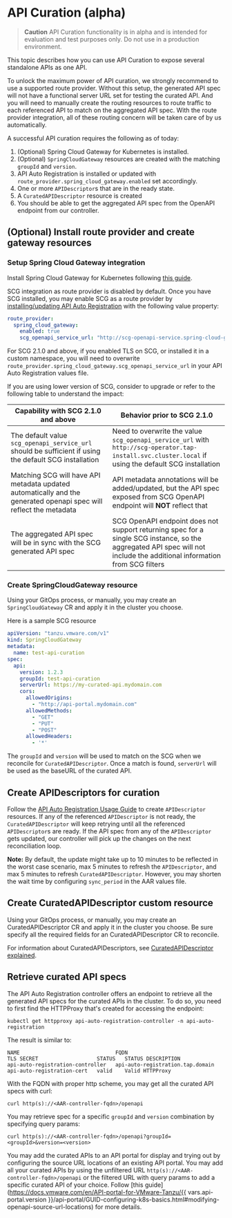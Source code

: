 # API Curation (alpha)

> **Caution** API Curation functionality is in alpha and is intended for evaluation and test purposes
> only. Do not use in a production environment.

This topic describes how you can use API Curation to expose several standalone APIs as one API.

To unlock the maximum power of API curation, we strongly recommend to use a supported route provider.
Without this setup, the generated API spec will not have a functional server URL set for testing the
curated API. And you will need to manually create the routing resources to route traffic to each
referenced API to match on the aggregated API spec. With the route provider integration, all of these
routing concern will be taken care of by us automatically.

A successful API curation requires the following as of today:

1. (Optional) Spring Cloud Gateway for Kubernetes is installed.
2. (Optional) `SpringCloudGateway` resources are created with the matching `groupId` and `version`.
3. API Auto Registration is installed or updated with `route_provider.spring_cloud_gateway.enabled`
   set accordingly.
4. One or more `APIDescriptor`s that are in the ready state.
5. A `CuratedAPIDescriptor` resource is created
6. You should be able to get the aggregated API spec from the OpenAPI endpoint from our controller.

## <a id='create-route-provider'></a>(Optional) Install route provider and create gateway resources

### <a id='setup-scg'></a>Setup Spring Cloud Gateway integration

Install Spring Cloud Gateway for Kubernetes following [this guide](../spring-cloud-gateway/install-spring-cloud-gateway.hbs.md).

SCG integration as route provider is disabled by default. Once you have SCG installed, you may enable
SCG as a route provider by [installing/updating API Auto Registration](./configuration.hbs.md) with
the following value property:

```yaml
route_provider:
  spring_cloud_gateway:
    enabled: true
    scg_openapi_service_url: "http://scg-openapi-service.spring-cloud-gateway.svc.cluster.local" # default value
```

For SCG 2.1.0 and above, if you enabled TLS on SCG, or installed it in a custom namespace,
you will need to overwrite `route_provider.spring_cloud_gateway.scg_openapi_service_url` in your
API Auto Registration values file.

If you are using lower version of SCG, consider to upgrade or refer to the following table to
understand the impact:

| Capability with SCG 2.1.0 and above | Behavior prior to SCG 2.1.0 |
| --- | --- |
| The default value `scg_openapi_service_url` should be sufficient if using the default SCG installation | Need to overwrite the value `scg_openapi_service_url` with `http://scg-operator.tap-install.svc.cluster.local` if using the default SCG installation |
| Matching SCG will have API metadata updated automatically and the generated openapi spec will reflect the metadata | API metadata annotations will be added/updated, but the API spec exposed from SCG OpenAPI endpoint will <strong>NOT</strong> reflect that |
| The aggregated API spec will be in sync with the SCG generated API spec | SCG OpenAPI endpoint does not support returning spec for a single SCG instance, so the aggregated API spec will not include the additional information from SCG filters |

### <a id='create-scg'></a>Create SpringCloudGateway resource

Using your GitOps process, or manually, you may create an `SpringCloudGateway` CR and apply it in the
cluster you choose.

Here is a sample SCG resource

```yaml
apiVersion: "tanzu.vmware.com/v1"
kind: SpringCloudGateway
metadata:
  name: test-api-curation
spec:
  api:
    version: 1.2.3
    groupId: test-api-curation
    serverUrl: https://my-curated-api.mydomain.com
    cors:
      allowedOrigins:
        - "http://api-portal.mydomain.com"
      allowedMethods:
        - "GET"
        - "PUT"
        - "POST"
      allowedHeaders:
        - '*'
```

The `groupId` and `version` will be used to match on the SCG when we reconcile for `CuratedAPIDescriptor`.
Once a match is found, `serverUrl` will be used as the baseURL of the curated API.

## <a id='create-api-descriptors-for-curation'></a>Create APIDescriptors for curation

Follow the [API Auto Registration Usage Guide](./usage.hbs.md) to create `APIDescriptor` resources.
If any of the referenced `APIDescriptor` is not ready, the `CuratedAPIDescriptor` will keep retrying
until all the referenced `APIDescriptor`s are ready. If the API spec from any of the `APIDescriptor`
gets updated, our controller will pick up the changes on the next reconciliation loop.

**Note:** By default, the update might take up to 10 minutes to be reflected in the worst case scenario,
max 5 minutes to refresh the `APIDescriptor`, and max 5 minutes to refresh `CuratedAPIDescriptor`.
However, you may shorten the wait time by configuring `sync_period` in the AAR values file.

## <a id='create-curated-api-descriptor'></a>Create CuratedAPIDescriptor custom resource

Using your GitOps process, or manually, you may create an CuratedAPIDescriptor CR and apply it in the
cluster you choose. Be sure specify all the required fields for an CuratedAPIDescriptor CR to reconcile.

For information about CuratedAPIDescriptors, see [CuratedAPIDescriptor explained](./key-concepts.hbs.md#curated-api-descriptor).

## <a id='retrieve-curated-api-specs'></a>Retrieve curated API specs

The API Auto Registration controller offers an endpoint to retrieve all the generated API specs for
the curated APIs in the cluster. To do so, you need to first find the HTTPProxy that's created for
accessing the endpoint:

```console
kubectl get httpproxy api-auto-registration-controller -n api-auto-registration
```

The result is similar to:

```console
NAME                               FQDN                              TLS SECRET                   STATUS   STATUS DESCRIPTION
api-auto-registration-controller   api-auto-registration.tap.domain  api-auto-registration-cert   valid    Valid HTTPProxy
```

With the FQDN with proper http scheme, you may get all the curated API specs with curl:

```console
curl http(s)://<AAR-controller-fqdn>/openapi
```

You may retrieve spec for a specific `groupId` and `version` combination by specifying query params:

```console
curl http(s)://<AAR-controller-fqdn>/openapi?groupId=<groupId>&version=<version>
```

You may add the curated APIs to an API portal for display and trying out by configuring the source URL
locations of an existing API portal.
You may add all your curated APIs by using the unfiltered URL `http(s)://<AAR-controller-fqdn>/openapi`
or the filtered URL with query params to add a specific curated API of your choice.
Follow [this guide](https://docs.vmware.com/en/API-portal-for-VMware-Tanzu/{{ vars.api-portal.version }}/api-portal/GUID-configuring-k8s-basics.html#modifying-openapi-source-url-locations) for more details.

